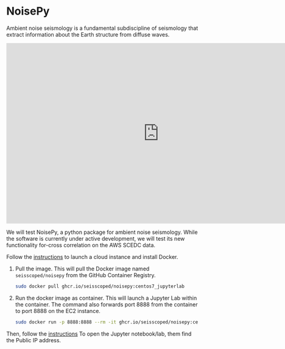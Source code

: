 # NoisePy

Ambient noise seismology is a fundamental subdiscipline of seismology that extract information about the Earth structure from diffuse waves.

<iframe src="https://docs.google.com/presentation/d/e/2PACX-1vSO6ACNFGwGJK-Q6kLKuyWBBA7XpGVdFuVvPUYQ8YcacqkrtcuqizypbsuB6y4q6APmFllmt8aUGnXe/embed?start=false&loop=false&delayms=3000" frameborder="0" width="800" height="474" allowfullscreen="true" mozallowfullscreen="true" webkitallowfullscreen="true"></iframe>


We will test NoisePy, a python package for ambient noise seismology.
While the software is currently under active development, we will test its new functionality for-cross correlation on the AWS SCEDC data.

Follow the [instructions](../cloud/AWS_101.md) to launch a cloud instance and install Docker.

1. Pull the image. This will pull the Docker image named `seisscoped/noisepy` from the GitHub Container Registry.
    ```bash
   sudo docker pull ghcr.io/seisscoped/noisepy:centos7_jupyterlab
    ```

2. Run the docker image as container. This will launch a Jupyter Lab within the container. The command also forwards port 8888 from the container to port 8888 on the EC2 instance.
    ```bash
    sudo docker run -p 8888:8888 --rm -it ghcr.io/seisscoped/noisepy:centos7_jupyterlab
    ```

Then, follow the [instructions](../cloud/AWS_101.md) To open the Jupyter notebook/lab, them find the Public IP address.


